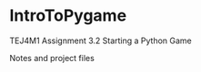 # IntroToPygame
<div>
  <p>TEJ4M1 Assignment 3.2 Starting a Python Game</p>
  <p>Notes and project files</p>
</div>
